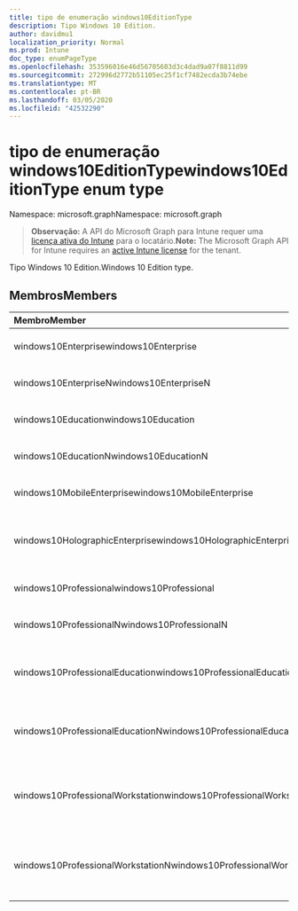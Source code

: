 ```yaml
---
title: tipo de enumeração windows10EditionType
description: Tipo Windows 10 Edition.
author: davidmu1
localization_priority: Normal
ms.prod: Intune
doc_type: enumPageType
ms.openlocfilehash: 353596016e46d56705603d3c4dad9a07f8811d99
ms.sourcegitcommit: 272996d2772b51105ec25f1cf7482ecda3b74ebe
ms.translationtype: MT
ms.contentlocale: pt-BR
ms.lasthandoff: 03/05/2020
ms.locfileid: "42532290"
---
```

# <a name="windows10editiontype-enum-type"></a><span data-ttu-id="a6f3e-103">tipo de enumeração windows10EditionType</span><span class="sxs-lookup"><span data-stu-id="a6f3e-103">windows10EditionType enum type</span></span>

<span data-ttu-id="a6f3e-104">Namespace: microsoft.graph</span><span class="sxs-lookup"><span data-stu-id="a6f3e-104">Namespace: microsoft.graph</span></span>

> <span data-ttu-id="a6f3e-105">**Observação:** A API do Microsoft Graph para Intune requer uma [licença ativa do Intune](https://go.microsoft.com/fwlink/?linkid=839381) para o locatário.</span><span class="sxs-lookup"><span data-stu-id="a6f3e-105">**Note:** The Microsoft Graph API for Intune requires an [active Intune license](https://go.microsoft.com/fwlink/?linkid=839381) for the tenant.</span></span>

<span data-ttu-id="a6f3e-106">Tipo Windows 10 Edition.</span><span class="sxs-lookup"><span data-stu-id="a6f3e-106">Windows 10 Edition type.</span></span>

## <a name="members"></a><span data-ttu-id="a6f3e-107">Membros</span><span class="sxs-lookup"><span data-stu-id="a6f3e-107">Members</span></span>
|<span data-ttu-id="a6f3e-108">Membro</span><span class="sxs-lookup"><span data-stu-id="a6f3e-108">Member</span></span>|<span data-ttu-id="a6f3e-109">Valor</span><span class="sxs-lookup"><span data-stu-id="a6f3e-109">Value</span></span>|<span data-ttu-id="a6f3e-110">Descrição</span><span class="sxs-lookup"><span data-stu-id="a6f3e-110">Description</span></span>|
|:---|:---|:---|
|<span data-ttu-id="a6f3e-111">windows10Enterprise</span><span class="sxs-lookup"><span data-stu-id="a6f3e-111">windows10Enterprise</span></span>|<span data-ttu-id="a6f3e-112">,0</span><span class="sxs-lookup"><span data-stu-id="a6f3e-112">0</span></span>|<span data-ttu-id="a6f3e-113">Windows 10 Enterprise</span><span class="sxs-lookup"><span data-stu-id="a6f3e-113">Windows 10 Enterprise</span></span>|
|<span data-ttu-id="a6f3e-114">windows10EnterpriseN</span><span class="sxs-lookup"><span data-stu-id="a6f3e-114">windows10EnterpriseN</span></span>|<span data-ttu-id="a6f3e-115">1 </span><span class="sxs-lookup"><span data-stu-id="a6f3e-115">1</span></span>|<span data-ttu-id="a6f3e-116">Windows 10 Enterprise</span><span class="sxs-lookup"><span data-stu-id="a6f3e-116">Windows 10 EnterpriseN</span></span>|
|<span data-ttu-id="a6f3e-117">windows10Education</span><span class="sxs-lookup"><span data-stu-id="a6f3e-117">windows10Education</span></span>|<span data-ttu-id="a6f3e-118">2 </span><span class="sxs-lookup"><span data-stu-id="a6f3e-118">2</span></span>|<span data-ttu-id="a6f3e-119">Windows 10 Education</span><span class="sxs-lookup"><span data-stu-id="a6f3e-119">Windows 10 Education</span></span>|
|<span data-ttu-id="a6f3e-120">windows10EducationN</span><span class="sxs-lookup"><span data-stu-id="a6f3e-120">windows10EducationN</span></span>|<span data-ttu-id="a6f3e-121">3 </span><span class="sxs-lookup"><span data-stu-id="a6f3e-121">3</span></span>|<span data-ttu-id="a6f3e-122">Windows 10 Educan</span><span class="sxs-lookup"><span data-stu-id="a6f3e-122">Windows 10 EducationN</span></span>|
|<span data-ttu-id="a6f3e-123">windows10MobileEnterprise</span><span class="sxs-lookup"><span data-stu-id="a6f3e-123">windows10MobileEnterprise</span></span>|<span data-ttu-id="a6f3e-124">4 </span><span class="sxs-lookup"><span data-stu-id="a6f3e-124">4</span></span>|<span data-ttu-id="a6f3e-125">Windows 10 Mobile Enterprise</span><span class="sxs-lookup"><span data-stu-id="a6f3e-125">Windows 10 Mobile Enterprise</span></span>|
|<span data-ttu-id="a6f3e-126">windows10HolographicEnterprise</span><span class="sxs-lookup"><span data-stu-id="a6f3e-126">windows10HolographicEnterprise</span></span>|<span data-ttu-id="a6f3e-127">5 </span><span class="sxs-lookup"><span data-stu-id="a6f3e-127">5</span></span>|<span data-ttu-id="a6f3e-128">Windows 10 Holographic Enterprise</span><span class="sxs-lookup"><span data-stu-id="a6f3e-128">Windows 10 Holographic Enterprise</span></span>|
|<span data-ttu-id="a6f3e-129">windows10Professional</span><span class="sxs-lookup"><span data-stu-id="a6f3e-129">windows10Professional</span></span>|<span data-ttu-id="a6f3e-130">6 </span><span class="sxs-lookup"><span data-stu-id="a6f3e-130">6</span></span>|<span data-ttu-id="a6f3e-131">Windows 10 Professional</span><span class="sxs-lookup"><span data-stu-id="a6f3e-131">Windows 10 Professional</span></span>|
|<span data-ttu-id="a6f3e-132">windows10ProfessionalN</span><span class="sxs-lookup"><span data-stu-id="a6f3e-132">windows10ProfessionalN</span></span>|<span data-ttu-id="a6f3e-133">7 </span><span class="sxs-lookup"><span data-stu-id="a6f3e-133">7</span></span>|<span data-ttu-id="a6f3e-134">Windows 10 Professional</span><span class="sxs-lookup"><span data-stu-id="a6f3e-134">Windows 10 ProfessionalN</span></span>|
|<span data-ttu-id="a6f3e-135">windows10ProfessionalEducation</span><span class="sxs-lookup"><span data-stu-id="a6f3e-135">windows10ProfessionalEducation</span></span>|<span data-ttu-id="a6f3e-136">8 </span><span class="sxs-lookup"><span data-stu-id="a6f3e-136">8</span></span>|<span data-ttu-id="a6f3e-137">Windows 10 Professional Education</span><span class="sxs-lookup"><span data-stu-id="a6f3e-137">Windows 10 Professional Education</span></span>|
|<span data-ttu-id="a6f3e-138">windows10ProfessionalEducationN</span><span class="sxs-lookup"><span data-stu-id="a6f3e-138">windows10ProfessionalEducationN</span></span>|<span data-ttu-id="a6f3e-139">9 </span><span class="sxs-lookup"><span data-stu-id="a6f3e-139">9</span></span>|<span data-ttu-id="a6f3e-140">Windows 10 Professional Educan</span><span class="sxs-lookup"><span data-stu-id="a6f3e-140">Windows 10 Professional EducationN</span></span>|
|<span data-ttu-id="a6f3e-141">windows10ProfessionalWorkstation</span><span class="sxs-lookup"><span data-stu-id="a6f3e-141">windows10ProfessionalWorkstation</span></span>|<span data-ttu-id="a6f3e-142">10 </span><span class="sxs-lookup"><span data-stu-id="a6f3e-142">10</span></span>|<span data-ttu-id="a6f3e-143">Windows 10 Professional para estações de trabalho</span><span class="sxs-lookup"><span data-stu-id="a6f3e-143">Windows 10 Professional for Workstations</span></span>|
|<span data-ttu-id="a6f3e-144">windows10ProfessionalWorkstationN</span><span class="sxs-lookup"><span data-stu-id="a6f3e-144">windows10ProfessionalWorkstationN</span></span>|<span data-ttu-id="a6f3e-145">11 </span><span class="sxs-lookup"><span data-stu-id="a6f3e-145">11</span></span>|<span data-ttu-id="a6f3e-146">Windows 10 Professional para estações de trabalho N</span><span class="sxs-lookup"><span data-stu-id="a6f3e-146">Windows 10 Professional for Workstations N</span></span>|




